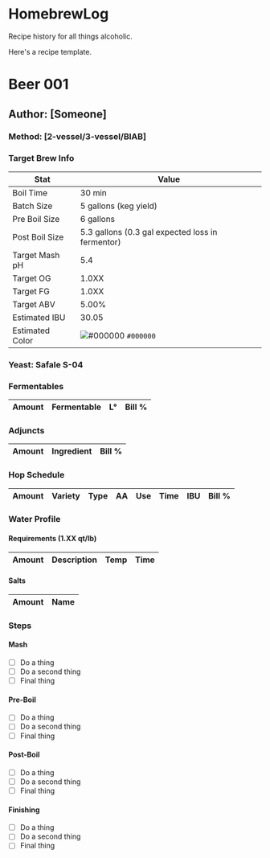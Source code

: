 # HomebrewLog
Recipe history for all things alcoholic.

Here's a recipe template.

# Beer 001
## Author: [Someone]

### Method: [2-vessel/3-vessel/BIAB]

### Target Brew Info
| Stat | Value |
|---|---|
| Boil Time | 30 min |
| Batch Size | 5 gallons (keg yield) |
| Pre Boil Size | 6 gallons |
| Post Boil Size | 5.3 gallons (0.3 gal expected loss in fermentor) |
| Target Mash pH | 5.4 |
| Target OG | 1.0XX |
| Target FG | 1.0XX |
| Target ABV | 5.00% |
| Estimated IBU | 30.05 |
| Estimated Color | ![#000000](https://placehold.it/15/000000/000000?text=+) `#000000` |

### Yeast: Safale S-04

### Fermentables

| Amount | Fermentable | L° | Bill % |
|---|---|---|---|

<!-- | 8 lb | Maris Otter | 2.3 | 69.6% |
| 2 lb | Light Munich | 8 | 17.4% |
| 12 oz | Caramel / Crystal 80L | 80 | 6.5% |
| 12 oz | Special Roast | 50 | 6.5% | -->

### Adjuncts

| Amount | Ingredient | Bill % |
|---|---|---|

<!-- OR -->
<!-- No non-fermentable adjuncts added to this recipe. -->

### Hop Schedule

| Amount | Variety | Type | AA | Use | Time | IBU | Bill % |
|---|---|---|---|---|---|---|---|

<!-- | 1 oz | Northern Brewer | Pellet | 9.3 | Boil | 30 min | 24.02 | 33.3% |
| 1 oz | Styrian Goldings | Pellet | 5.5 | Boil | 10 min | 6.7 | 33.3% |
| 1 oz | Fuggles | Pellet | 4.5 | Boil | 5 min | 3.01 | 33.3% | -->

### Water Profile

#### Requirements (1.XX qt/lb)

| Amount | Description | Temp | Time |
|---|---|---|---|

<!-- | 7.4 gal | Total | N/A | N/A |
| 3.8 gal | Strike | 152 °F | 60 min |
| 3.6 gal | Fly Sparge | 170 °F | 30 min | -->

#### Salts

| Amount | Name |
|---|---|

<!-- | 3.8 g | Calcium Chloride (anhydrous) |
| 1.5 g | Epsom Salt |
| 3.8 g | Gypsum |
| 3 g | Baking Soda | -->

### Steps

#### Mash

- [ ] Do a thing
- [ ] Do a second thing
- [ ] Final thing

#### Pre-Boil

- [ ] Do a thing
- [ ] Do a second thing
- [ ] Final thing

#### Post-Boil

- [ ] Do a thing
- [ ] Do a second thing
- [ ] Final thing

#### Finishing

- [ ] Do a thing
- [ ] Do a second thing
- [ ] Final thing